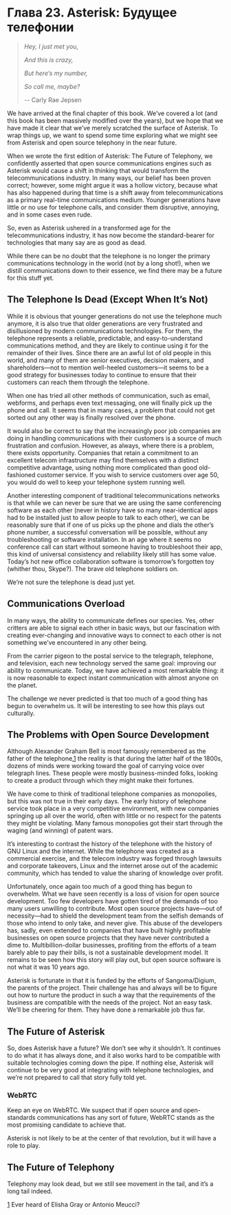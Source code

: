 # Глава 23. Asterisk: Будущее телефонии

> _Hey, I just met you,_
>
> _And this is crazy,_
>
> _But here’s my number,_
>
> _So call me, maybe?_
>
> -- Carly Rae Jepsen

We have arrived at the final chapter of this book. We’ve covered a lot \(and this book has been massively modified over the years\), but we hope that we have made it clear that we’ve merely scratched the surface of Asterisk. To wrap things up, we want to spend some time exploring what we might see from Asterisk and open source telephony in the near future.

When we wrote the first edition of Asterisk: The Future of Telephony, we confidently asserted that open source communications engines such as Asterisk would cause a shift in thinking that would transform the telecommunications industry. In many ways, our belief has been proven correct; however, some might argue it was a hollow victory, because what has also happened during that time is a shift away from telecommunications as a primary real-time communications medium. Younger generations have little or no use for telephone calls, and consider them disruptive, annoying, and in some cases even rude.

So, even as Asterisk ushered in a transformed age for the telecommunications industry, it has now become the standard-bearer for technologies that many say are as good as dead.

While there can be no doubt that the telephone is no longer the primary communications technology in the world \(not by a long shot!\), when we distill communications down to their essence, we find there may be a future for this stuff yet.

## The Telephone Is Dead \(Except When It’s Not\)

While it is obvious that younger generations do not use the telephone much anymore, it is also true that older generations are very frustrated and disillusioned by modern communications technologies. For them, the telephone represents a reliable, predictable, and easy-to-understand communications method, and they are likely to continue using it for the remainder of their lives. Since there are an awful lot of old people in this world, and many of them are senior executives, decision makers, and shareholders—not to mention well-heeled customers—it seems to be a good strategy for businesses today to continue to ensure that their customers can reach them through the telephone.

When one has tried all other methods of communication, such as email, webforms, and perhaps even text messaging, one will finally pick up the phone and call. It seems that in many cases, a problem that could not get sorted out any other way is finally resolved over the phone.

It would also be correct to say that the increasingly poor job companies are doing in handling communications with their customers is a source of much frustration and confusion. However, as always, where there is a problem, there exists opportunity. Companies that retain a commitment to an excellent telecom infrastructure may find themselves with a distinct competitive advantage, using nothing more complicated than good old-fashioned customer service. If you wish to service customers over age 50, you would do well to keep your telephone system running well.

Another interesting component of traditional telecommunications networks is that while we can never be sure that we are using the same conferencing software as each other \(never in history have so many near-identical apps had to be installed just to allow people to talk to each other\), we can be reasonably sure that if one of us picks up the phone and dials the other’s phone number, a successful conversation will be possible, without any troubleshooting or software installation. In an age where it seems no conference call can start without someone having to troubleshoot their app, this kind of universal consistency and reliability likely still has some value. Today’s hot new office collaboration software is tomorrow’s forgotten toy \(whither thou, Skype?\). The brave old telephone soldiers on.

We’re not sure the telephone is dead just yet.

## Communications Overload

In many ways, the ability to communicate defines our species. Yes, other critters are able to signal each other in basic ways, but our fascination with creating ever-changing and innovative ways to connect to each other is not something we’ve encountered in any other being.

From the carrier pigeon to the postal service to the telegraph, telephone, and television, each new technology served the same goal: improving our ability to communicate. Today, we have achieved a most remarkable thing: it is now reasonable to expect instant communication with almost anyone on the planet.

The challenge we never predicted is that too much of a good thing has begun to overwhelm us. It will be interesting to see how this plays out culturally.

## The Problems with Open Source Development

Although Alexander Graham Bell is most famously remembered as the father of the telephone,[1](https://learning.oreilly.com/library/view/asterisk-the-definitive/9781492031598/ch23.html"%20\l%20"idm46178395940040) the reality is that during the latter half of the 1800s, dozens of minds were working toward the goal of carrying voice over telegraph lines. These people were mostly business-minded folks, looking to create a product through which they might make their fortunes.

We have come to think of traditional telephone companies as monopolies, but this was not true in their early days. The early history of telephone service took place in a very competitive environment, with new companies springing up all over the world, often with little or no respect for the patents they might be violating. Many famous monopolies got their start through the waging \(and winning\) of patent wars.

It’s interesting to contrast the history of the telephone with the history of GNU Linux and the internet. While the telephone was created as a commercial exercise, and the telecom industry was forged through lawsuits and corporate takeovers, Linux and the internet arose out of the academic community, which has tended to value the sharing of knowledge over profit.

Unfortunately, once again too much of a good thing has begun to overwhelm. What we have seen recently is a loss of vision for open source development. Too few developers have gotten tired of the demands of too many users unwilling to contribute. Most open source projects have—out of necessity—had to shield the development team from the selfish demands of those who intend to only take, and never give. This abuse of the developers has, sadly, even extended to companies that have built highly profitable businesses on open source projects that they have never contributed a dime to. Multibillion-dollar businesses, profiting from the efforts of a team barely able to pay their bills, is not a sustainable development model. It remains to be seen how this story will play out, but open source software is not what it was 10 years ago.

Asterisk is fortunate in that it is funded by the efforts of Sangoma/Digium, the parents of the project. Their challenge has and always will be to figure out how to nurture the product in such a way that the requirements of the business are compatible with the needs of the project. Not an easy task. We’ll be cheering for them. They have done a remarkable job thus far.

## The Future of Asterisk

So, does Asterisk have a future? We don’t see why it shouldn’t. It continues to do what it has always done, and it also works hard to be compatible with suitable technologies coming down the pipe. If nothing else, Asterisk will continue to be very good at integrating with telephone technologies, and we’re not prepared to call that story fully told yet.

### WebRTC

Keep an eye on WebRTC. We suspect that if open source and open-standards communications has any sort of future, WebRTC stands as the most promising candidate to achieve that.

Asterisk is not likely to be at the center of that revolution, but it will have a role to play.

## The Future of Telephony

Telephony may look dead, but we still see movement in the tail, and it’s a long tail indeed.

[1](https://learning.oreilly.com/library/view/asterisk-the-definitive/9781492031598/ch23.html"%20\l%20"idm46178395940040-marker) Ever heard of Elisha Gray or Antonio Meucci?

